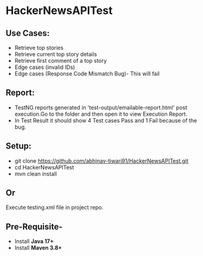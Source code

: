 # HackerNewsAPITest
## Use Cases:
* Retrieve top stories
* Retrieve current top story details
* Retrieve first comment of a top story
* Edge cases (invalid IDs)
* Edge cases (Response Code Mismatch Bug)- This will fail

## Report:
* TestNG reports generated in 'test-output/emailable-report.html' post execution.Go to the folder and then open it to view Execution Report.
* In Test Result it should show 4 Test cases Pass and 1 Fail because of the bug.


## Setup:
* git clone https://github.com/abhinav-tiwari91/HackerNewsAPITest.git
* cd HackerNewsAPITest
* mvn clean install

## Or 
Execute testing.xml file in project repo.

## Pre-Requisite-
- Install **Java 17+**
- Install **Maven 3.8+**

